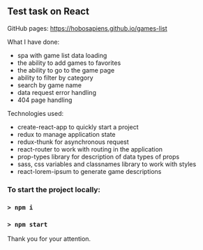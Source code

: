 ## Test task on React

GitHub pages: https://hobosapiens.github.io/games-list

What I have done:
- spa with game list data loading
- the ability to add games to favorites
- the ability to go to the game page
- ability to filter by category
- search by game name
- data request error handling
- 404 page handling

Technologies used:
- create-react-app to quickly start a project
- redux to manage application state
- redux-thunk for asynchronous request
- react-router to work with routing in the application
- prop-types library for description of data types of props
- sass, css variables and classnames library to work with styles
- react-lorem-ipsum to generate game descriptions

### To start the project locally:

### `> npm i`
### `> npm start`
 
Thank you for your attention.



